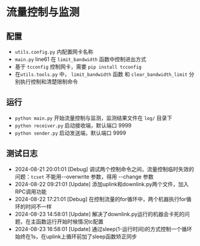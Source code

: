 # 流量控制与监测


## 配置
- `utils.config.py` 内配置网卡名称
- `main.py` line61 在 `limit_bandwidth` 函数中控制进出方式
- 基于 `tcconfig` 控制网卡，需要 `pip install tcconfig`
- 在`utils.tools.py` 中， `limit_bandwidth` 函数 和 `clear_bandwidth_limit` 分别执行控制和清楚限制命令

## 运行
- `python main.py` 开始流量控制与监测，监测结果文件在 `log/` 目录下
- `python receiver.py` 启动接收端，默认端口 9999
- `python sender.py` 启动发送端，默认端口 9999

## 测试日志

- 2024-08-21 20:01:01 [Debug] 调试两个控制命令之间，流量控制临时失效的问题：`tcset` 不能用--overwrite 参数，得用 --change 参数
- 2024-08-22 09:21:01 [Update] 添加uplink和downlink.py两个文件，加入RPC调用功能
- 2024-08-22 17:21:01 [Debug]  在控制流量的for循环中，两个机器执行for循环的时间不一样
- 2024-08-23 14:58:01 [Update] 解决了downlink.py运行的机器会卡死的问题，在主函数运行开始时候情况tc配置
- 2024-08-23 16:58:01 [Update] 通过sleep(1-运行时间)的方式控制一个循环始终在1s，在uplink上循环前加了sleep函数矫正同步